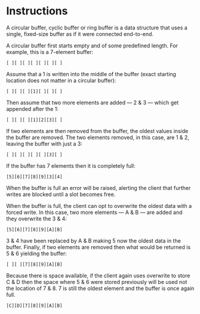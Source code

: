 # Instructions

A circular buffer, cyclic buffer or ring buffer is a data structure that uses a single, fixed-size buffer as if it were connected end-to-end.

A circular buffer first starts empty and of some predefined length.
For example, this is a 7-element buffer:

<!-- prettier-ignore -->
    [ ][ ][ ][ ][ ][ ][ ]

Assume that a 1 is written into the middle of the buffer (exact starting location does not matter in a circular buffer):

<!-- prettier-ignore -->
    [ ][ ][ ][1][ ][ ][ ]

Then assume that two more elements are added — 2 & 3 — which get appended after the 1:

<!-- prettier-ignore -->
    [ ][ ][ ][1][2][3][ ]

If two elements are then removed from the buffer, the oldest values inside the buffer are removed.
The two elements removed, in this case, are 1 & 2, leaving the buffer with just a 3:

<!-- prettier-ignore -->
    [ ][ ][ ][ ][ ][3][ ]

If the buffer has 7 elements then it is completely full:

<!-- prettier-ignore -->
    [5][6][7][8][9][3][4]

When the buffer is full an error will be raised, alerting the client that further writes are blocked until a slot becomes free.

When the buffer is full, the client can opt to overwrite the oldest data with a forced write.
In this case, two more elements — A & B — are added and they overwrite the 3 & 4:

<!-- prettier-ignore -->
    [5][6][7][8][9][A][B]

3 & 4 have been replaced by A & B making 5 now the oldest data in the buffer.
Finally, if two elements are removed then what would be returned is 5 & 6 yielding the buffer:

<!-- prettier-ignore -->
    [ ][ ][7][8][9][A][B]

Because there is space available, if the client again uses overwrite to store C & D then the space where 5 & 6 were stored previously will be used not the location of 7 & 8.
7 is still the oldest element and the buffer is once again full.

<!-- prettier-ignore -->
    [C][D][7][8][9][A][B]
